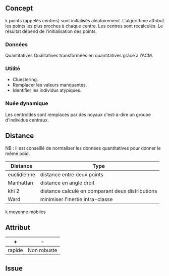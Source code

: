 ## Concept

k points (appelés centres) sont initialisés aléatoirement. L'algorithme attribut les points les plus proches à chaque centre. Les centres sont recalculés. Le résultat dépend de l'initialisation des points. 

### Données

Quantitatives
Qualitatives transformées en quantitatives grâce à l'ACM.

### Utilité

* Cluestering.
* Remplacer les valeurs manquantes.
* Identifier les individus atypiques.

### Nuée dynamique

Les centroîdes sont remplacés par des noyaux c'est-à-dire un groupe d'individus centraux.

## Distance 

NB : il est conseillé de normaliser les données quantitatives pour donner le même poid.

| Distance | Type |
|---|---|
| euclidiénne | distance entre deux points |
| Manhattan | distance en angle droit | |
| khi 2 | distance calculé en comparant deux distributions |
| Ward | minimiser l'inertie intra-classe |

 k moyenne mobiles
## Attribut

| + | - |
|---|---|
| rapide | Non robuste |

## Issue 

